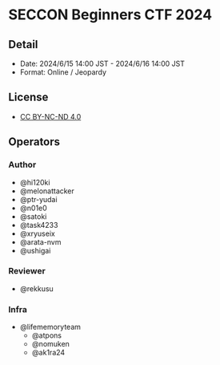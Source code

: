 # SECCON Beginners CTF 2024

## Detail

- Date: 2024/6/15 14:00 JST - 2024/6/16 14:00 JST
- Format: Online / Jeopardy

## License

- [CC BY-NC-ND 4.0](https://creativecommons.org/licenses/by-nc-nd/4.0/deed)

## Operators

### Author
- @hi120ki
- @melonattacker
- @ptr-yudai
- @n01e0
- @satoki
- @task4233
- @xryuseix
- @arata-nvm
- @ushigai

### Reviewer
- @rekkusu

### Infra
- @lifememoryteam
  - @atpons
  - @nomuken
  - @ak1ra24
